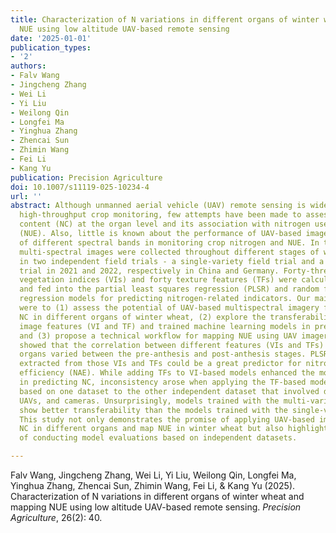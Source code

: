 ```yaml
---
title: Characterization of N variations in different organs of winter wheat and mapping
  NUE using low altitude UAV-based remote sensing
date: '2025-01-01'
publication_types:
- '2'
authors:
- Falv Wang
- Jingcheng Zhang
- Wei Li
- Yi Liu
- Weilong Qin
- Longfei Ma
- Yinghua Zhang
- Zhencai Sun
- Zhimin Wang
- Fei Li
- Kang Yu
publication: Precision Agriculture
doi: 10.1007/s11119-025-10234-4
url: ''
abstract: Although unmanned aerial vehicle (UAV) remote sensing is widely used for
  high-throughput crop monitoring, few attempts have been made to assess nitrogen
  content (NC) at the organ level and its association with nitrogen use efficiency
  (NUE). Also, little is known about the performance of UAV-based image texture features
  of different spectral bands in monitoring crop nitrogen and NUE. In this study,
  multi-spectral images were collected throughout different stages of winter wheat
  in two independent field trials - a single-variety field trial and a multi-variety
  trial in 2021 and 2022, respectively in China and Germany. Forty-three multispectral
  vegetation indices (VIs) and forty texture features (TFs) were calculated from images
  and fed into the partial least squares regression (PLSR) and random forest (RF)
  regression models for predicting nitrogen-related indicators. Our main objectives
  were to (1) assess the potential of UAV-based multispectral imagery for predicting
  NC in different organs of winter wheat, (2) explore the transferability of different
  image features (VI and TF) and trained machine learning models in predicting NC,
  and (3) propose a technical workflow for mapping NUE using UAV imagery. The results
  showed that the correlation between different features (VIs and TFs) and NC in different
  organs varied between the pre-anthesis and post-anthesis stages. PLSR latent variables
  extracted from those VIs and TFs could be a great predictor for nitrogen agronomic
  efficiency (NAE). While adding TFs to VI-based models enhanced the model performance
  in predicting NC, inconsistency arose when applying the TF-based models trained
  based on one dataset to the other independent dataset that involved different varieties,
  UAVs, and cameras. Unsurprisingly, models trained with the multi-variety dataset
  show better transferability than the models trained with the single-variety dataset.
  This study not only demonstrates the promise of applying UAV-based imaging to estimate
  NC in different organs and map NUE in winter wheat but also highlights the importance
  of conducting model evaluations based on independent datasets.

---
```


Falv Wang, Jingcheng Zhang, Wei Li, Yi Liu, Weilong Qin, Longfei Ma, Yinghua Zhang, Zhencai Sun, Zhimin Wang, Fei Li, & Kang Yu (2025). Characterization of N variations in different organs of winter wheat and mapping NUE using low altitude UAV-based remote sensing. *Precision Agriculture*, 26(2): 40.
